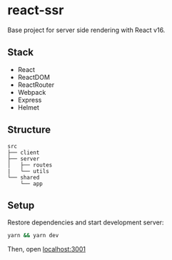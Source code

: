 # react-ssr

Base project for server side rendering with React v16.

## Stack

* React
* ReactDOM
* ReactRouter
* Webpack
* Express
* Helmet

## Structure

```
src
├── client
├── server
│   ├── routes
|   └── utils
└── shared
    └── app
```

## Setup

Restore dependencies and start development server:

```bash
yarn && yarn dev
```

Then, open [localhost:3001](http://localhost:3001/)
